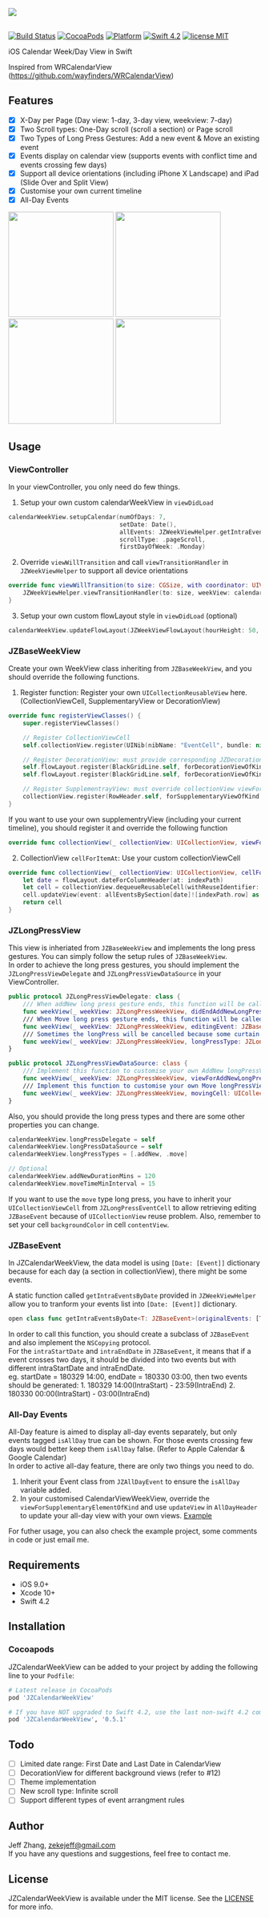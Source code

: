 <img src="https://github.com/zjfjack/JZCalendarWeekView/blob/master/Screenshots/logotype.png"/> <br /> <br />

[![Build Status](https://travis-ci.org/zjfjack/JZCalendarWeekView.svg?branch=master)](https://travis-ci.org/zjfjack/JZCalendarWeekView)
[![CocoaPods](https://img.shields.io/cocoapods/v/JZCalendarWeekView.svg)](https://cocoapods.org/pods/JZCalendarWeekView)
[![Platform](https://img.shields.io/cocoapods/p/JZCalendarWeekView.svg?style=flat)](https://github.com/zjfjack/JZCalendarWeekView)
[![Swift 4.2](https://img.shields.io/badge/Swift-4.2-orange.svg?style=flat)](https://developer.apple.com/swift/)
[![license MIT](https://img.shields.io/cocoapods/l/JZCalendarWeekView.svg)](http://opensource.org/licenses/MIT)

iOS Calendar Week/Day View in Swift

Inspired from WRCalendarView (https://github.com/wayfinders/WRCalendarView)

## Features

- [x] X-Day per Page (Day view: 1-day, 3-day view, weekview: 7-day)
- [x] Two Scroll types: One-Day scroll (scroll a section) or Page scroll
- [x] Two Types of Long Press Gestures: Add a new event & Move an existing event
- [x] Events display on calendar view (supports events with conflict time and events crossing few days)
- [x] Support all device orientations (including iPhone X Landscape) and iPad (Slide Over and Split View)
- [x] Customise your own current timeline
- [x] All-Day Events

<img src="https://raw.githubusercontent.com/zjfjack/JZCalendarWeekView/master/Screenshots/numOfDays.gif" width="210"/> <img src="https://raw.githubusercontent.com/zjfjack/JZCalendarWeekView/master/Screenshots/longPress.gif" width="210"/> <img src="https://raw.githubusercontent.com/zjfjack/JZCalendarWeekView/master/Screenshots/scrollType.gif" width="210"/> <img src="https://raw.githubusercontent.com/zjfjack/JZCalendarWeekView/master/Screenshots/all-day.gif" width="210"/>

## Usage

### ViewController

In your viewController, you only need do few things.

1. Setup your own custom calendarWeekView in `viewDidLoad`
```swift
calendarWeekView.setupCalendar(numOfDays: 7,
                               setDate: Date(),
                               allEvents: JZWeekViewHelper.getIntraEventsByDate(originalEvents: events),
                               scrollType: .pageScroll,
                               firstDayOfWeek: .Monday)
```
2. Override `viewWillTransition` and call `viewTransitionHandler` in `JZWeekViewHelper` to support all device orientations
```swift
override func viewWillTransition(to size: CGSize, with coordinator: UIViewControllerTransitionCoordinator) {
    JZWeekViewHelper.viewTransitionHandler(to: size, weekView: calendarWeekView)
}
```
3. Setup your own custom flowLayout style in `viewDidLoad` (optional)
```swift
calendarWeekView.updateFlowLayout(JZWeekViewFlowLayout(hourHeight: 50, rowHeaderWidth: 50, columnHeaderHeight: 50, hourGridDivision: JZHourGridDivision.noneDiv))
```

### JZBaseWeekView

Create your own WeekView class inheriting from `JZBaseWeekView`, and you should override the following functions.

1. Register function: Register your own  `UICollectionReusableView` here. (CollectionViewCell, SupplementaryView or  DecorationView)

```swift
override func registerViewClasses() {
    super.registerViewClasses()

    // Register CollectionViewCell
    self.collectionView.register(UINib(nibName: "EventCell", bundle: nil), forCellWithReuseIdentifier: "EventCell")

    // Register DecorationView: must provide corresponding JZDecorationViewKinds
    self.flowLayout.register(BlackGridLine.self, forDecorationViewOfKind: JZDecorationViewKinds.verticalGridline)
    self.flowLayout.register(BlackGridLine.self, forDecorationViewOfKind: JZDecorationViewKinds.horizontalGridline)

    // Register SupplementrayView: must override collectionView viewForSupplementaryElementOfKind
    collectionView.register(RowHeader.self, forSupplementaryViewOfKind: JZSupplementaryViewKinds.rowHeader, withReuseIdentifier: "RowHeader")
}
```
If you want to use your own supplementryView (including your current timeline), you should register it and override the following function

```swift
override func collectionView(_ collectionView: UICollectionView, viewForSupplementaryElementOfKind kind: String, at indexPath: IndexPath) -> UICollectionReusableView
```
2. CollectionView `cellForItemAt`: Use your custom collectionViewCell

```swift
override func collectionView(_ collectionView: UICollectionView, cellForItemAt indexPath: IndexPath) -> UICollectionViewCell {
    let date = flowLayout.dateForColumnHeader(at: indexPath)
    let cell = collectionView.dequeueReusableCell(withReuseIdentifier: EventCell.className, for: indexPath) as! EventCell
    cell.updateView(event: allEventsBySection[date]![indexPath.row] as! Event)
    return cell
}
```

### JZLongPressView

This view is inheriated from `JZBaseWeekView` and implements the long press gestures. You can simply follow the setup rules of `JZBaseWeekView`. <br />
In order to achieve the long press gestures, you should implement the `JZLongPressViewDelegate` and `JZLongPressViewDataSource` in your ViewController.

```swift
public protocol JZLongPressViewDelegate: class {
    /// When addNew long press gesture ends, this function will be called.
    func weekView(_ weekView: JZLongPressWeekView, didEndAddNewLongPressAt startDate: Date)
    /// When Move long press gesture ends, this function will be called.
    func weekView(_ weekView: JZLongPressWeekView, editingEvent: JZBaseEvent, didEndMoveLongPressAt startDate: Date)
    /// Sometimes the longPress will be cancelled because some curtain reason.
    func weekView(_ weekView: JZLongPressWeekView, longPressType: JZLongPressWeekView.LongPressType, didCancelLongPressAt startDate: Date)
}

public protocol JZLongPressViewDataSource: class {
    /// Implement this function to customise your own AddNew longPressView
    func weekView(_ weekView: JZLongPressWeekView, viewForAddNewLongPressAt startDate: Date) -> UIView
    /// Implement this function to customise your own Move longPressView
    func weekView(_ weekView: JZLongPressWeekView, movingCell: UICollectionViewCell, viewForMoveLongPressAt startDate: Date) -> UIView
}
```
Also, you should provide the long press types and there are some other properties you can change.

```swift 
calendarWeekView.longPressDelegate = self
calendarWeekView.longPressDataSource = self
calendarWeekView.longPressTypes = [.addNew, .move]

// Optional
calendarWeekView.addNewDurationMins = 120
calendarWeekView.moveTimeMinInterval = 15
```
If you want to use the `move` type long press, you have to inherit your `UICollectionViewCell` from `JZLongPressEventCell` to allow retrieving editing `JZBaseEvent` because of `UICollectionView` reuse problem. Also, remember to set your cell `backgroundColor` in cell `contentView`.

### JZBaseEvent

In JZCalendarWeekView, the data model is using `[Date: [Event]]` dictionary because for each day (a section in collectionView), there might be some events. <br />

A static function called `getIntraEventsByDate` provided in `JZWeekViewHelper` allow you to tranform your events list into `[Date: [Event]]` dictionary.
```swift 
open class func getIntraEventsByDate<T: JZBaseEvent>(originalEvents: [T]) -> [Date: [T]]
```
In order to call this function, you should create a subclass of `JZBaseEvent` and also implement the `NSCopying` protocol. <br />
For the `intraStartDate` and `intraEndDate` in `JZBaseEvent`, it means that if a event crosses two days, it should be divided into two events but with different intraStartDate and intraEndDate. <br />
eg. startDate = 180329 14:00, endDate = 180330 03:00, then two events should be generated: 1. 180329 14:00(IntraStart) - 23:59(IntraEnd) 2. 180330 00:00(IntraStart) - 03:00(IntraEnd)


### All-Day Events

All-Day feature is aimed to display all-day events separately, but only events tagged `isAllDay` true can be shown. For those events crossing few days would better keep them `isAllDay` false. (Refer to Apple Calendar & Google Calendar)<br />
In order to active all-day feature, there are only two things you need to do.

1. Inherit your Event class from `JZAllDayEvent` to ensure the `isAllDay` variable added.
2. In your customised CalendarViewWeekView, override the `viewForSupplementaryElementOfKind` and use `updateView` in `AllDayHeader` to update your all-day view with your own views. [Example](Example/JZCalendarWeekViewExample/Source/LongPressViews/LongPressWeekView.swift)


For futher usage, you can also check the example project, some comments in code or just email me.<br />

## Requirements

- iOS 9.0+
- Xcode 10+
- Swift 4.2

## Installation

### Cocoapods
JZCalendarWeekView can be added to your project by adding the following line to your `Podfile`:

```ruby
# Latest release in CocoaPods
pod 'JZCalendarWeekView'

# If you have NOT upgraded to Swift 4.2, use the last non-swift 4.2 compatible release
pod 'JZCalendarWeekView', '0.5.1'
```

## Todo

- [ ] Limited date range: First Date and Last Date in CalendarView
- [ ] DecorationView for different background views (refer to #12)
- [ ] Theme implementation
- [ ] New scroll type: Infinite scroll
- [ ] Support different types of event arrangment rules

## Author

Jeff Zhang, zekejeff@gmail.com </br>
If you have any questions and suggestions, feel free to contact me.

## License

JZCalendarWeekView is available under the MIT license. See the [LICENSE](https://github.com/zjfjack/JZCalendarWeekView/blob/master/LICENSE)  for more info.



